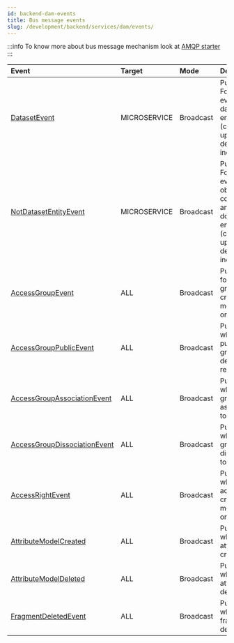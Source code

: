 ```yaml
---
id: backend-dam-events
title: Bus message events
slug: /development/backend/services/dam/events/
---
```




:::info
To know more about bus message mechanism look at [AMQP starter](../../../../framework/starters/amqp-starter.md)
:::

 | Event    | Target   | Mode    | Description     |
 | :----    | :----    | :------ | :-----------    |
 | [DatasetEvent](https://github.com/RegardsOss/regards-backend/blob/master/rs-dam/dam/dam-domain/src/main/java/fr/cnes/regards/modules/dam/domain/entities/event/DatasetEvent.java) | MICROSERVICE | Broadcast | Published For each event on a dataset entity (create, update, delete, index, error) |
 | [NotDatasetEntityEvent](https://github.com/RegardsOss/regards-backend/blob/master/rs-dam/dam/dam-domain/src/main/java/fr/cnes/regards/modules/dam/domain/entities/event/NotDatasetEntityEvent.java) | MICROSERVICE | Broadcast | Published For each event on object, collection and document entities (create, update, delete, index, error) |
 | [AccessGroupEvent](https://github.com/RegardsOss/regards-backend/blob/master/rs-dam/dam/dam-domain/src/main/java/fr/cnes/regards/modules/dam/domain/dataaccess/accessgroup/event/AccessGroupEvent.java) | ALL | Broadcast | Published for user group creation, modification or deletion |
 | [AccessGroupPublicEvent](https://github.com/RegardsOss/regards-backend/blob/master/rs-dam/dam/dam-domain/src/main/java/fr/cnes/regards/modules/dam/domain/dataaccess/accessgroup/event/AccessGroupPublicEvent.java) | ALL | Broadcast | Published when a public group is defined or removed |
 | [AccessGroupAssociationEvent](https://github.com/RegardsOss/regards-backend/blob/master/rs-dam/dam/dam-domain/src/main/java/fr/cnes/regards/modules/dam/domain/dataaccess/accessgroup/event/AccessGroupAssociationEvent.java) | ALL | Broadcast | Published when a group is associated to a user |
 | [AccessGroupDissociationEvent](https://github.com/RegardsOss/regards-backend/blob/master/rs-dam/dam/dam-domain/src/main/java/fr/cnes/regards/modules/dam/domain/dataaccess/accessgroup/event/AccessGroupDissociationEvent.java) | ALL | Broadcast | Published when a group is dissociated to a user |
  | [AccessRightEvent](https://github.com/RegardsOss/regards-backend/blob/master/rs-dam/dam/dam-domain/src/main/java/fr/cnes/regards/modules/dam/domain/dataaccess/accessright/event/AccessRightEvent.java) | ALL | Broadcast | Published when for access right creation, modification or deletion |
 | [AttributeModelCreated](https://github.com/RegardsOss/regards-backend/blob/master/rs-dam/model/model-domain/src/main/java/fr/cnes/regards/modules/model/domain/event/AttributeModelCreated.java) | ALL | Broadcast | Published when an attribute is created |
 | [AttributeModelDeleted](https://github.com/RegardsOss/regards-backend/blob/master/rs-dam/model/model-domain/src/main/java/fr/cnes/regards/modules/model/domain/event/AttributeModelDeleted.java) | ALL | Broadcast | Published when an attribute is deleted |
 | [FragmentDeletedEvent](https://github.com/RegardsOss/regards-backend/blob/master/rs-dam/model/model-domain/src/main/java/fr/cnes/regards/modules/model/domain/event/FragmentDeletedEvent.java) | ALL | Broadcast | Published when a fragment is deleted |

